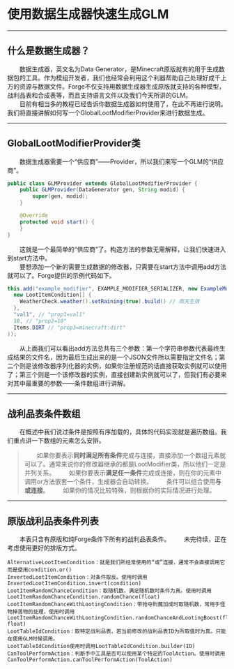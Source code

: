 # 使用数据生成器快速生成GLM   
***
## 什么是数据生成器？  
&emsp;&emsp;数据生成器，英文名为Data Generator，是Minecraft原版就有的用于生成数据包的工具。作为模组开发者，我们也经常会利用这个利器帮助自己处理好成千上万的资源与数据文件。Forge不仅支持用数据生成器生成原版就支持的各种模型，战利品表和合成表等，而且支持语言文件以及我们今天所讲的GLM。  
&emsp;&emsp;目前有相当多的教程已经告诉你数据生成器如何使用了，在此不再进行说明。我们将直接讲解如何写一个GlobalLootModifierProvider来进行数据生成。  
***
## GlobalLootModifierProvider类
&emsp;&emsp;数据生成器需要一个“供应商”——Provider，所以我们来写一个GLM的“供应商”。  
```java
public class GLMProvider extends GlobalLootModifierProvider {
    public GLMProvider(DataGenerator gen, String modid) {
        super(gen, modid);
    }

    @Override
    protected void start() {
    }
}
```
&emsp;&emsp;这就是一个最简单的“供应商”了。构造方法的参数无需解释，让我们快速进入到start方法中。  
&emsp;&emsp;要想添加一个新的需要生成数据的修改器，只需要在start方法中调用add方法就可以了。Forge提供的示例代码如下。  
```java
this.add("example_modifier", EXAMPLE_MODIFIER_SERIALIZER, new ExampleModifier(
  new LootItemCondition[] {
    WeatherCheck.weather().setRaining(true).build() // 雨天生效
  },
  "val1", // "prop1=val1"
  10, // "prop2=10"
  Items.DIRT // "prop3=minecraft:dirt"
));
```
&emsp;&emsp;从上面我们可以看出add方法总共有三个参数：第一个字符串参数代表最终生成结果的文件名，因为最后生成出来的是一个JSON文件所以需要指定文件名；第二个则是该修改器序列化器的实例，如果你注册规范的话直接获取实例就可以使用了；第三个则是一个该修改器的实例，直接创建新实例就可以了，但我们有必要来对其中最重要的参数——条件数组进行讲解。  
***
## 战利品表条件数组  
&emsp;&emsp;在概述中我们说过条件是按照有序加载的，具体的代码实现就是遍历数组。我们重点讲一下数组的元素怎么安排。
> &emsp;&emsp;如果你要表示**同时满足所有条件**完成与连接，直接添加一个数组元素就可以了。通常来说你的修改器继承的都是LootModifier类，所以他们一定是并列关系。
> &emsp;&emsp;如果你要表示**满足任一条件**完成或连接，则在你的元素中调用or方法嵌套一个条件，生成器会自动转换。
> &emsp;&emsp;条件可以组合使用**与或连接**。
> &emsp;&emsp;如果你的情况比较特殊，则根据你的实际情况进行处理。
***

## 原版战利品表条件列表
&emsp;&emsp;本表只含有原版和纯Forge条件下所有的战利品表条件。
&emsp;&emsp;未完待续，正在考虑使用更好的排版方式。
```
AlternativeLootItemCondition：就是我们所经常使用的“或”连接，通常不会直接调用它而是使用condition.or()
InvertedLootItemCondition：对条件取反。使用时调用InvertedLootItemCondition.invert(condition)
LootItemRandomChanceCondition：取随机数，满足随机数时条件为真。使用时调用LootItemRandomChanceCondition.randomChance(float)
LootItemRandomChanceWithLootingCondition：带抢夺附魔加成时取随机数，常用于怪物掉落物的处理，使用时调用LootItemRandomChanceWithLootingCondition.randomChanceAndLootingBoost(float, float)
LootTableIdCondition：取特定战利品表，若当前修改的战利品表ID为所取值时为真。只能在使用GLM时候调用。
LootTableIdCondition使用时调用LootTableIdCondition.builder(ID)
CanToolPerformAction：判断手中工具是否可以使用某个特定的ToolAction。使用时调用CanToolPerformAction.canToolPerformAction(ToolAction)
```
